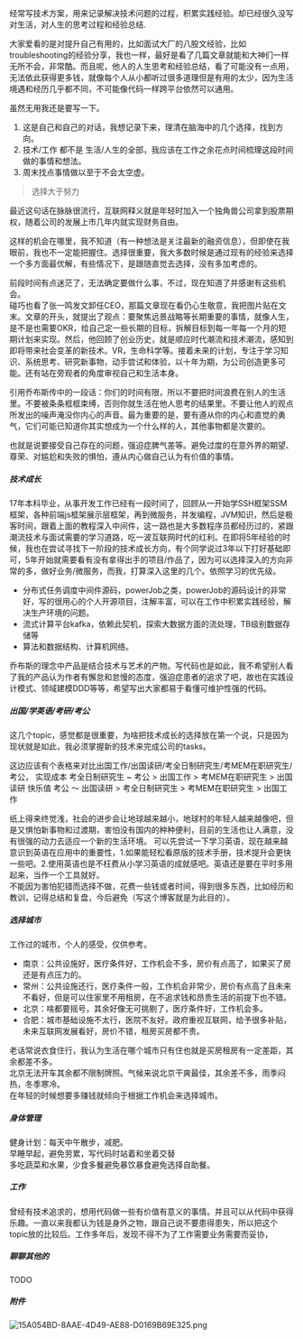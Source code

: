 经常写技术方案，用来记录解决技术问题的过程，积累实践经验。却已经很久没写对生活，对人生的思考过程和经验总结. 

大家爱看的是对提升自己有用的，比如面试大厂的八股文经验，比如troubleshooting的经验分享，我也一样，最好是看了几篇文章就能和大神们一样无所不会，非常酷。而且呢，他人的人生思考和经验总结，看了可能没有一点用，无法依此获得更多钱，就像每个人从小都听过很多道理但是有用的太少，因为生活境遇和经历几乎都不同，不可能像代码一样跨平台依然可以通用。 

虽然无用我还是要写一下。
1. 这是自己和自己的对话，我想记录下来，理清在脑海中的几个选择，找到方向。
1. 技术/工作 都不是 生活/人生的全部，我应该在工作之余花点时间梳理这段时间做的事情和想法。
1. 周末找点事情做以至于不会太空虚。  


> 选择大于努力

最近这句话在脉脉很流行，互联网释义就是年轻时加入一个独角兽公司拿到股票期权，随着公司的发展上市几年内就实现财务自由。  

这样的机会在哪里，我不知道（有一种想法是关注最新的融资信息），但即使在我眼前，我也不一定能把握住。选择很重要，我大多数时候是通过现有的经验来选择一个多方面最优解，有些情况下，是跟随直觉去选择，没有多加考虑的。

前段时间有点迷茫了，无法确定要做什么事，不过，现在知道了并感谢有这些机会。  
碰巧也看了张一鸣发文卸任CEO，那篇文章现在看仍心生敬意，我把图片贴在文末。文章的开头，就提出了观点：要聚焦远景战略等长期重要的事情，就像人生，是不是也需要OKR，给自己定一些长期的目标，拆解目标到每一年每一个月的短期计划来实现。然后，他回顾了创业历史，就是顺应时代潮流和技术潮流，感知到即将带来社会变革的新技术。VR，生命科学等。接着未来的计划，专注于学习知识、系统思考、研究新事物，动手尝试和体验，以十年为期，为公司创造更多可能。还有站在旁观者的角度审视自己和生活本身。  

引用乔布斯传中的一段话：你们的时间有限，所以不要把时间浪费在别人的生活里。不要被条条框框束缚，否则你就生活在他人思考的结果里。不要让他人的观点所发出的噪声淹没你内心的声音。最为重要的是，要有遵从你的内心和直觉的勇气，它们可能已知道你其实想成为一个什么样的人，其他事物都是次要的。 

也就是说要接受自己存在的问题，强迫症脾气差等。避免过度的在意外界的期望、尊荣、对尴尬和失败的惧怕，遵从内心做自己认为有价值的事情。

##### 技术成长
17年本科毕业，从事开发工作已经有一段时间了，回顾从一开始学SSH框架SSM框架，各种前端js框架展示层框架，再到微服务，并发编程，JVM知识，然后是极客时间，跟着上面的教程深入中间件，这一路也是大多数程序员都经历过的，紧跟潮流技术与面试需要的学习道路，吃一波互联网时代的红利。在即将5年经验的时候，我也在尝试寻找下一阶段的技术成长方向，有个同学说过3年以下打好基础即可，5年开始就需要看有没有拿得出手的项目/作品了，因为可以选择深入的方向非常的多，做好业务/微服务，而我，打算深入这里的几个。依照学习的优先级。
- 分布式任务调度中间件源码，powerJob之类，powerJob的源码设计的非常好，写的很用心的个人开源项目，注解丰富，可以在工作中积累实践经验，解决生产环境的问题。
- 流式计算平台kafka，依赖此契机，探索大数据方面的流处理，TB级别数据存储等
- 算法和数据结构、计算机网络。

乔布斯的理念中产品是结合技术与艺术的产物。写代码也是如此，我不希望别人看了我的产品认为作者有懈怠和怠慢的态度，强迫症患者的追求了吧，故也在实践设计模式、领域建模DDD等等，希望写出大家都易于看懂可维护性强的代码。  

##### 出国/学英语/考研/考公
这几个topic，感觉都是很重要，为啥把技术成长的选择放在第一个说，只是因为现状就是如此，我必须掌握新的技术来完成公司的tasks。

这边应该有个表格来对比出国工作/出国读研/考全日制研究生/考MEM在职研究生/考公，
实现成本 考全日制研究生 ~ 考公 > 出国工作 > 考MEM在职研究生 > 出国读研
快乐值 考公 ～ 出国读研 > 考全日制研究生 > 考MEM在职研究生 > 出国工作

纸上得来终觉浅，社会的进步会让地球越来越小，地球村的年轻人越来越像吧，但是又惧怕新事物和过渡期，害怕没有国内的种种便利，目前的生活也让人满意，没有很强的动力去适应一个新的生活环境。
可以先尝试一下学习英语，现在越来越意识到英语在应用中的重要性，1.如果能轻松看原版的技术手册，技术提升会更快一些吧。2.使用英语也是不枉费从小学习英语的成就感吧。英语还是要在平时多用起来，当作一个工具就好。  
不能因为害怕犯错而选择不做，花费一些钱或者时间，得到很多东西，比如经历和教训，记得总结和复盘，今后避免（写这个博客就是为此目的）。

##### 选择城市
工作过的城市，个人的感受，仅供参考。
- 南京：公共设施好，医疗条件好，工作机会不多，房价有点高了，如果买了房还是有点压力的。
- 常州：公共设施还行，医疗条件一般，工作机会非常少，房价有点高了且未来不看好，但是可以住家里不用租房，在不追求钱和昂贵生活的前提下也不错。
- 北京：啥都要摇号，其余好像无可挑剔了，医疗条件好，工作机会多。
- 合肥：城市基础设施不太行，医院不友好。政府重视互联网，给予很多补贴，未来互联网发展看好，房价不错，租房买房都不贵。

老话常说衣食住行，我认为生活在哪个城市只有住也就是买房租房有一定差距，其余都差不多。  
北京无法开车其余都不限制牌照。气候来说北京干爽最佳，其余差不多，雨季闷热，冬季寒冷。   
在年轻的时候想要多赚钱就倾向于根据工作机会来选择城市。

##### 身体管理
健身计划：每天中午散步，减肥。  
早睡早起，避免劳累，写代码时站着和坐着交替  
多吃蔬菜和水果，少食多餐避免暴饮暴食避免选择自助餐。  


##### 工作
曾经有技术追求的，想用代码做一些有价值有意义的事情。并且可以从代码中获得乐趣。一直以来我都认为钱是身外之物，跟自己说不要患得患失，所以把这个topic放的比较后。工作多年后，发现不得不为了工作需要业务需要而妥协，

##### 聊聊其他的
TODO

##### 附件

![15A054BD-8AAE-4D49-AE88-D0169B69E325.png](https://p9-juejin.byteimg.com/tos-cn-i-k3u1fbpfcp/c7986e9b0f1f4565a07d946fab63ccd9~tplv-k3u1fbpfcp-watermark.image)
